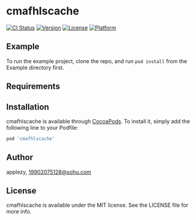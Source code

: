 # cmafhlscache

[![CI Status](https://img.shields.io/travis/applezy/cmafhlscache.svg?style=flat)](https://travis-ci.org/applezy/cmafhlscache)
[![Version](https://img.shields.io/cocoapods/v/cmafhlscache.svg?style=flat)](https://cocoapods.org/pods/cmafhlscache)
[![License](https://img.shields.io/cocoapods/l/cmafhlscache.svg?style=flat)](https://cocoapods.org/pods/cmafhlscache)
[![Platform](https://img.shields.io/cocoapods/p/cmafhlscache.svg?style=flat)](https://cocoapods.org/pods/cmafhlscache)

## Example

To run the example project, clone the repo, and run `pod install` from the Example directory first.

## Requirements

## Installation

cmafhlscache is available through [CocoaPods](https://cocoapods.org). To install
it, simply add the following line to your Podfile:

```ruby
pod 'cmafhlscache'
```

## Author

applezy, 19902075128@sohu.com

## License

cmafhlscache is available under the MIT license. See the LICENSE file for more info.
